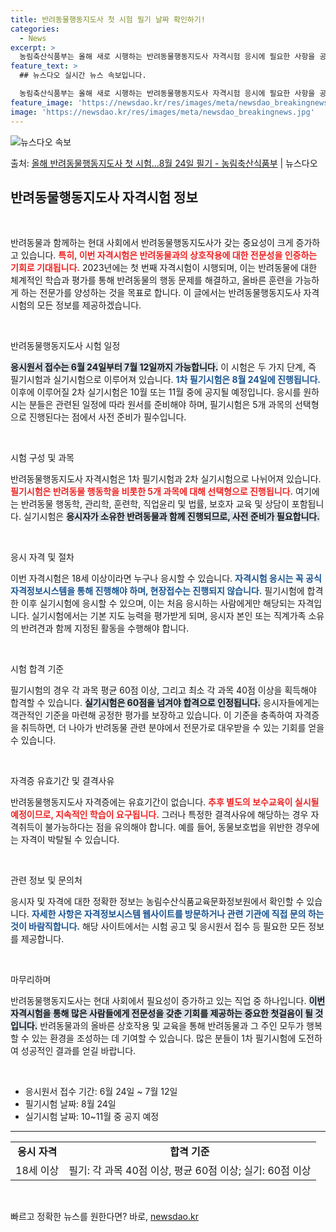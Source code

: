 ```yaml
---
title: 반려동물행동지도사 첫 시험 필기 날짜 확인하기!
categories:
  - News
excerpt: >
  농림축산식품부는 올해 새로 시행하는 반려동물행동지도사 자격시험 응시에 필요한 사항을 공고하고,제1회 필기시험…
feature_text: >
  ## 뉴스다오 실시간 뉴스 속보입니다.

  농림축산식품부는 올해 새로 시행하는 반려동물행동지도사 자격시험 응시에 필요한 사항을 공고하고,제1회 필기시험…
feature_image: 'https://newsdao.kr/res/images/meta/newsdao_breakingnews.jpg'
image: 'https://newsdao.kr/res/images/meta/newsdao_breakingnews.jpg'
---
```


![뉴스다오 속보](https://newsdao.kr/res/images/meta/newsdao_breakingnews.jpg)

<p>출처: <a href="https://newsdao.kr/3920" rel="dofollow">올해 반려동물행동지도사 첫 시험…8월 24일 필기 - 농림축산식품부</a> | 뉴스다오</p>

<h2 data-ke-size="size26">반려동물행동지도사 자격시험 정보</h2>

<p data-ke-size="size16">&nbsp;</p>

반려동물과 함께하는 현대 사회에서 반려동물행동지도사가 갖는 중요성이 크게 증가하고 있습니다. <b><span style="color: #ee2323;">특히, 이번 자격시험은 반려동물과의 상호작용에 대한 전문성을 인증하는 기회로 기대됩니다.</span></b> 2023년에는 첫 번째 자격시험이 시행되며, 이는 반려동물에 대한 체계적인 학습과 평가를 통해 반려동물의 행동 문제를 해결하고, 올바른 훈련을 가능하게 하는 전문가를 양성하는 것을 목표로 합니다. 이 글에서는 반려동물행동지도사 자격시험의 모든 정보를 제공하겠습니다.

<p data-ke-size="size16">&nbsp;</p>

반려동물행동지도사 시험 일정

<b><span style="background-color: #21538527;">응시원서 접수는 6월 24일부터 7월 12일까지 가능합니다.</span></b> 이 시험은 두 가지 단계, 즉 필기시험과 실기시험으로 이루어져 있습니다. <b><span style="color: #1a5490;">1차 필기시험은 8월 24일에 진행됩니다.</span></b> 이후에 이루어질 2차 실기시험은 10월 또는 11월 중에 공지될 예정입니다. 응시를 원하시는 분들은 관련된 일정에 따라 원서를 준비해야 하며, 필기시험은 5개 과목의 선택형으로 진행된다는 점에서 사전 준비가 필수입니다.

<p data-ke-size="size16">&nbsp;</p>

시험 구성 및 과목

반려동물행동지도사 자격시험은 1차 필기시험과 2차 실기시험으로 나뉘어져 있습니다. <b><span style="color: #ee2323;">필기시험은 반려동물 행동학을 비롯한 5개 과목에 대해 선택형으로 진행됩니다.</span></b> 여기에는 반려동물 행동학, 관리학, 훈련학, 직업윤리 및 법률, 보호자 교육 및 상담이 포함됩니다. 실기시험은 <b><span style="background-color: #21538527;">응시자가 소유한 반려동물과 함께 진행되므로, 사전 준비가 필요합니다.</span></b>

<p data-ke-size="size16">&nbsp;</p>

응시 자격 및 절차

이번 자격시험은 18세 이상이라면 누구나 응시할 수 있습니다. <b><span style="color: #1a5490;">자격시험 응시는 꼭 공식 자격정보시스템을 통해 진행해야 하며, 현장접수는 진행되지 않습니다.</span></b> 필기시험에 합격한 이후 실기시험에 응시할 수 있으며, 이는 처음 응시하는 사람에게만 해당되는 자격입니다. 실기시험에서는 기본 지도 능력을 평가받게 되며, 응시자 본인 또는 직계가족 소유의 반려견과 함께 지정된 활동을 수행해야 합니다.

<p data-ke-size="size16">&nbsp;</p>

시험 합격 기준

필기시험의 경우 각 과목 평균 60점 이상, 그리고 최소 각 과목 40점 이상을 획득해야 합격할 수 있습니다. <b><span style="background-color: #21538527;">실기시험은 60점을 넘겨야 합격으로 인정됩니다.</span></b> 응시자들에게는 객관적인 기준을 마련해 공정한 평가를 보장하고 있습니다. 이 기준을 충족하여 자격증을 취득하면, 더 나아가 반려동물 관련 분야에서 전문가로 대우받을 수 있는 기회를 얻을 수 있습니다.

<p data-ke-size="size16">&nbsp;</p>

자격증 유효기간 및 결격사유

반려동물행동지도사 자격증에는 유효기간이 없습니다. <b><span style="color: #ee2323;">추후 별도의 보수교육이 실시될 예정이므로, 지속적인 학습이 요구됩니다.</span></b> 그러나 특정한 결격사유에 해당하는 경우 자격취득이 불가능하다는 점을 유의해야 합니다. 예를 들어, 동물보호법을 위반한 경우에는 자격이 박탈될 수 있습니다.

<p data-ke-size="size16">&nbsp;</p>

관련 정보 및 문의처

응시자 및 자격에 대한 정확한 정보는 농림수산식품교육문화정보원에서 확인할 수 있습니다. <b><span style="color: #1a5490;">자세한 사항은 자격정보시스템 웹사이트를 방문하거나 관련 기관에 직접 문의 하는 것이 바람직합니다.</span></b> 해당 사이트에서는 시험 공고 및 응시원서 접수 등 필요한 모든 정보를 제공합니다.

<p data-ke-size="size16">&nbsp;</p>

마무리하며

반려동물행동지도사는 현대 사회에서 필요성이 증가하고 있는 직업 중 하나입니다. <b><span style="background-color: #21538527;">이번 자격시험을 통해 많은 사람들에게 전문성을 갖춘 기회를 제공하는 중요한 첫걸음이 될 것입니다.</span></b> 반려동물과의 올바른 상호작용 및 교육을 통해 반려동물과 그 주인 모두가 행복할 수 있는 환경을 조성하는 데 기여할 수 있습니다. 많은 분들이 1차 필기시험에 도전하여 성공적인 결과를 얻길 바랍니다. 

<p data-ke-size="size16">&nbsp;</p>

<ul>
    <li>응시원서 접수 기간: 6월 24일 ~ 7월 12일</li>
    <li>필기시험 날짜: 8월 24일</li>
    <li>실기시험 날짜: 10~11월 중 공지 예정</li>
</ul>

<hr>
<table>
    <tr>
        <td style="text-align: center; height: 17px;"><b>응시 자격</b></td>
        <td style="text-align: center; height: 17px;"><b>합격 기준</b></td>
    </tr>
    <tr>
        <td style="text-align: center; height: 17px;">18세 이상</td>
        <td style="text-align: center; height: 17px;">필기: 각 과목 40점 이상, 평균 60점 이상; 실기: 60점 이상</td>
    </tr>
</table>

<p data-ke-size="size16">&nbsp;</p> 

빠르고 정확한 뉴스를 원한다면? 바로, <a href="https://newsdao.kr" rel="dofollow">newsdao.kr</a>


